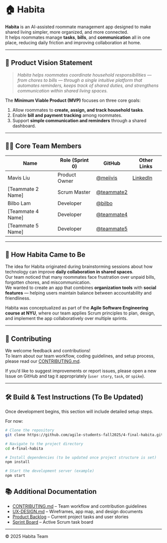 # 🏠 Habita

**Habita** is an AI-assisted roommate management app designed to make shared living simpler, more organized, and more connected.  
It helps roommates manage **tasks**, **bills**, and **communication** all in one place, reducing daily friction and improving collaboration at home.

---

## 🌟 Product Vision Statement

> *Habita helps roommates coordinate household responsibilities — from chores to bills — through a single intuitive platform that automates reminders, keeps track of shared duties, and strengthens communication within shared living spaces.*

The **Minimum Viable Product (MVP)** focuses on three core goals:
1. Allow roommates to **create, assign, and track household tasks**.
2. Enable **bill and payment tracking** among roommates.
3. Support **simple communication and reminders** through a shared dashboard.

---

## 👩‍💻 Core Team Members

| Name | Role (Sprint 0) | GitHub | Other Links |
|------|------------------|--------|--------------|
| Mavis Liu | Product Owner | [@meiivis](https://github.com/meiivis) | [LinkedIn](https://www.linkedin.com/in/mavisliuisme/) |
| [Teammate 2 Name] | Scrum Master | [@teammate2](https://github.com/teammate2) |  |
| Bilbo Lam | Developer | [@bilbo](https://github.com/BilboLam) |  |
| [Teammate 4 Name] | Developer | [@teammate4](https://github.com/teammate4) |  |
| [Teammate 5 Name] | Developer | [@teammate5](https://github.com/teammate5) |  |

---

## 🧩 How Habita Came to Be

The idea for Habita originated during brainstorming sessions about how technology can improve **daily collaboration in shared spaces**.  
Our team noticed that many roommates face frustration over unpaid bills, forgotten chores, and miscommunication.  
We wanted to create an app that combines **organization tools** with **social features** — helping users maintain balance between accountability and friendliness.

Habita was conceptualized as part of the **Agile Software Engineering course at NYU**, where our team applies Scrum principles to plan, design, and implement the app collaboratively over multiple sprints.

---

## 🤝 Contributing

We welcome feedback and contributions!  
To learn about our team workflow, coding guidelines, and setup process, please read our [CONTRIBUTING.md](./CONTRIBUTING.md).

If you’d like to suggest improvements or report issues, please open a new Issue on GitHub and tag it appropriately (`user story`, `task`, or `spike`).

---

## 🛠️ Build & Test Instructions (To Be Updated)

Once development begins, this section will include detailed setup steps.

For now:
```bash
# Clone the repository
git clone https://github.com/agile-students-fall2025/4-final-habita.git

# Navigate to the project directory
cd 4-final-habita

# Install dependencies (to be updated once project structure is set)
npm install

# Start the development server (example)
npm start
```


## 📚 Additional Documentation

- [CONTRIBUTING.md](./CONTRIBUTING.md) – Team workflow and contribution guidelines  
- [UX-DESIGN.md](./UX-DESIGN.md) – Wireframes, app map, and design documents  
- [Product Backlog](https://github.com/agile-students-fall2025/4-final-habita/issues) – Current project tasks and user stories  
- [Sprint Board](https://github.com/orgs/agile-students-fall2025/projects) – Active Scrum task board



---

© 2025 Habita Team 




